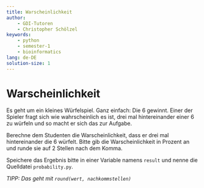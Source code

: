 ```yaml
---
title: Warscheinlichkeit
author:
    - GDI-Tutoren
    - Christopher Schölzel
keywords:
    - python
    - semester-1
    - bioinformatics
lang: de-DE
solution-size: 1
---
```


# Warscheinlichkeit

Es geht um ein kleines Würfelspiel.
Ganz einfach: Die 6 gewinnt.
Einer der Spieler fragt sich wie wahrscheinlich es ist, drei mal hintereinander einer 6 zu würfeln und so macht er sich das zur Aufgabe.

Berechne dem Studenten die Warscheinlichkeit, dass er drei mal hintereinander die 6 würfelt.
Bitte gib die Warscheinlichkeit in Prozent an und runde sie auf 2 Stellen nach dem Komma.

Speichere das Ergebnis bitte in einer Variable namens `result` und nenne die Quelldatei `probability.py`.

*TIPP: Das geht mit `round(wert, nachkommstellen)`*